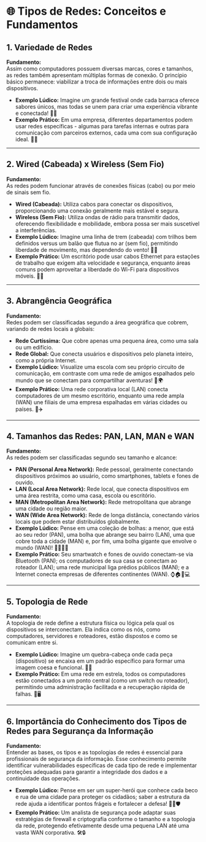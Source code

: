 # 🌐 Tipos de Redes: Conceitos e Fundamentos

## 1. Variedade de Redes
**Fundamento:**  
Assim como computadores possuem diversas marcas, cores e tamanhos, as redes também apresentam múltiplas formas de conexão. O princípio básico permanece: viabilizar a troca de informações entre dois ou mais dispositivos.  
- **Exemplo Lúdico:** Imagine um grande festival onde cada barraca oferece sabores únicos, mas todas se unem para criar uma experiência vibrante e conectada! 🎪🍭  
- **Exemplo Prático:** Em uma empresa, diferentes departamentos podem usar redes específicas - algumas para tarefas internas e outras para comunicação com parceiros externos, cada uma com sua configuração ideal. 🏢🔗

---

## 2. Wired (Cabeada) x Wireless (Sem Fio)
**Fundamento:**  
As redes podem funcionar através de conexões físicas (cabo) ou por meio de sinais sem fio.  
- **Wired (Cabeada):** Utiliza cabos para conectar os dispositivos, proporcionando uma conexão geralmente mais estável e segura.  
- **Wireless (Sem Fio):** Utiliza ondas de rádio para transmitir dados, oferecendo flexibilidade e mobilidade, embora possa ser mais suscetível a interferências.  
- **Exemplo Lúdico:** Imagine uma linha de trem (cabeada) com trilhos bem definidos versus um balão que flutua no ar (sem fio), permitindo liberdade de movimento, mas dependendo do vento! 🚂🎈  
- **Exemplo Prático:** Um escritório pode usar cabos Ethernet para estações de trabalho que exigem alta velocidade e segurança, enquanto áreas comuns podem aproveitar a liberdade do Wi-Fi para dispositivos móveis. 💼📶

---

## 3. Abrangência Geográfica
**Fundamento:**  
Redes podem ser classificadas segundo a área geográfica que cobrem, variando de redes locais a globais:  
- **Rede Curtíssima:** Que cobre apenas uma pequena área, como uma sala ou um edifício.  
- **Rede Global:** Que conecta usuários e dispositivos pelo planeta inteiro, como a própria Internet.  
- **Exemplo Lúdico:** Visualize uma escola com seu próprio circuito de comunicação, em contraste com uma rede de amigos espalhados pelo mundo que se conectam para compartilhar aventuras! 🏫🌍  
- **Exemplo Prático:** Uma rede corporativa local (LAN) conecta computadores de um mesmo escritório, enquanto uma rede ampla (WAN) une filiais de uma empresa espalhadas em várias cidades ou países. 🌆✈️

---

## 4. Tamanhos das Redes: PAN, LAN, MAN e WAN
**Fundamento:**  
As redes podem ser classificadas segundo seu tamanho e alcance:
- **PAN (Personal Area Network):** Rede pessoal, geralmente conectando dispositivos próximos ao usuário, como smartphones, tablets e fones de ouvido.  
- **LAN (Local Area Network):** Rede local, que conecta dispositivos em uma área restrita, como uma casa, escola ou escritório.  
- **MAN (Metropolitan Area Network):** Rede metropolitana que abrange uma cidade ou região maior.  
- **WAN (Wide Area Network):** Rede de longa distância, conectando vários locais que podem estar distribuídos globalmente.  
- **Exemplo Lúdico:** Pense em uma coleção de bolhas: a menor, que está ao seu redor (PAN), uma bolha que abrange seu bairro (LAN), uma que cobre toda a cidade (MAN) e, por fim, uma bolha gigante que envolve o mundo (WAN)! 🫧🏡🌆🌐  
- **Exemplo Prático:** Seu smartwatch e fones de ouvido conectam-se via Bluetooth (PAN); os computadores de sua casa se conectam ao roteador (LAN); uma rede municipal liga prédios públicos (MAN); e a Internet conecta empresas de diferentes continentes (WAN). ⌚️🏠🏢💻

---

## 5. Topologia de Rede
**Fundamento:**  
A topologia de rede define a estrutura física ou lógica pela qual os dispositivos se interconectam. Ela indica como os nós, como computadores, servidores e roteadores, estão dispostos e como se comunicam entre si.  
- **Exemplo Lúdico:** Imagine um quebra-cabeça onde cada peça (dispositivo) se encaixa em um padrão específico para formar uma imagem coesa e funcional. 🧩🌟  
- **Exemplo Prático:** Em uma rede em estrela, todos os computadores estão conectados a um ponto central (como um switch ou roteador), permitindo uma administração facilitada e a recuperação rápida de falhas. 📌🖥️

---

## 6. Importância do Conhecimento dos Tipos de Redes para Segurança da Informação
**Fundamento:**  
Entender as bases, os tipos e as topologias de redes é essencial para profissionais de segurança da informação. Esse conhecimento permite identificar vulnerabilidades específicas de cada tipo de rede e implementar proteções adequadas para garantir a integridade dos dados e a continuidade das operações.  
- **Exemplo Lúdico:** Pense em ser um super-herói que conhece cada beco e rua de uma cidade para proteger os cidadãos; saber a estrutura da rede ajuda a identificar pontos frágeis e fortalecer a defesa! 🦸‍♂️🛡️  
- **Exemplo Prático:** Um analista de segurança pode adaptar suas estratégias de firewall e criptografia conforme o tamanho e a topologia da rede, protegendo efetivamente desde uma pequena LAN até uma vasta WAN corporativa. 🛠️🔒
